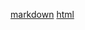 [markdown](blob/main/documentation/markdown/index.md)
[html](blob/main/documentation/html/index.html)
